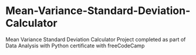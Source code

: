 # Mean-Variance-Standard-Deviation-Calculator
Mean Variance Standard Deviation Calculator Project completed as part of Data Analysis with Python certificate with freeCodeCamp
